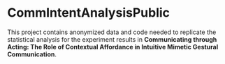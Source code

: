 # CommIntentAnalysisPublic
This project contains anonymized data and code needed to replicate the statistical analysis for the experiment results in **Communicating through Acting: The Role of Contextual Affordance in Intuitive Mimetic Gestural Communication**.
